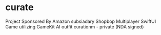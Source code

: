 # curate
Project Sponsored By Amazon subsiadary Shopbop
Multiplayer SwiftUI Game utilizing GameKit 
AI outfit curationm - private (NDA signed)
